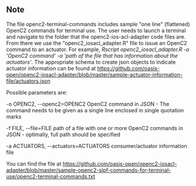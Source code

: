 ## Note

The file openc2-terminal-commands includes sample "one line" (flattened) OpenC2 commands for terminal use. The user needs to launch a terminal and navigate to the folder that the openc2-ios-acl-adapter code files are. From there we use the "openc2_iosacl_adapter.R" file to issue an OpenC2 command to an actuator. For example, *Rscript openc2_iosacl_adapter.R -o 'OpenC2 command' -a 'path of the file that has information about the actuators'*. The appropriate schema to create json objects to indicate actuator information can be found at https://github.com/oasis-open/openc2-iosacl-adapter/blob/master/sample-actuator-information-file/actuators.json

Possible parameters are:

-o  OPENC2, --openc2=OPENC2
OpenC2 command in JSON - The command needs to be given as a single line enclosed in single quotation marks

-f  FILE, --file=FILE
path of a file with one or more OpenC2 commands in JSON - optimally, full path should be specified

-a  ACTUATORS, --actuators=ACTUATORS
consumer/actuator information file

You can find the file at https://github.com/oasis-open/openc2-iosacl-adapter/blob/master/sample-openc2-slpf-commands-for-terminal-use/openc2-terminal-commands.txt
